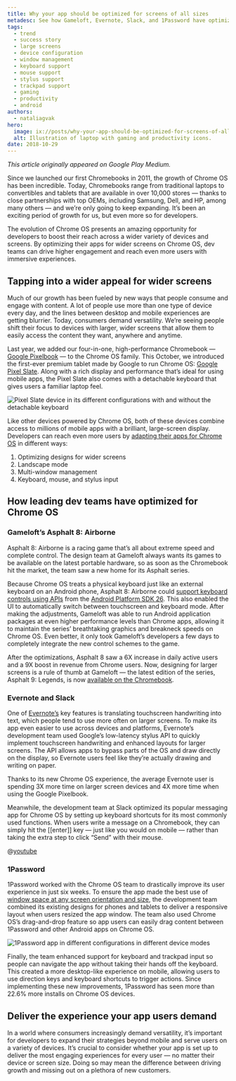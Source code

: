 ```yaml
---
title: Why your app should be optimized for screens of all sizes
metadesc: See how Gameloft, Evernote, Slack, and 1Password have optimized for Chrome OS.
tags:
  - trend
  - success story
  - large screens
  - device configuration
  - window management
  - keyboard support
  - mouse support
  - stylus support
  - trackpad support
  - gaming
  - productivity
  - android
authors:
  - nataliagvak
hero:
  image: ix://posts/why-your-app-should-be-optimized-for-screens-of-all-sizes/hero.png
  alt: Illustration of laptop with gaming and productivity icons.
date: 2018-10-29
---
```


_This article originally appeared on Google Play Medium._

Since we launched our first Chromebooks in 2011, the growth of Chrome OS has been incredible. Today, Chromebooks range from traditional laptops to convertibles and tablets that are available in over 10,000 stores — thanks to close partnerships with top OEMs, including Samsung, Dell, and HP, among many others — and we’re only going to keep expanding. It’s been an exciting period of growth for us, but even more so for developers.

The evolution of Chrome OS presents an amazing opportunity for developers to boost their reach across a wider variety of devices and screens. By optimizing their apps for wider screens on Chrome OS, dev teams can drive higher engagement and reach even more users with immersive experiences.

## Tapping into a wider appeal for wider screens

Much of our growth has been fueled by new ways that people consume and engage with content. A lot of people use more than one type of device every day, and the lines between desktop and mobile experiences are getting blurrier. Today, consumers demand versatility. We’re seeing people shift their focus to devices with larger, wider screens that allow them to easily access the content they want, anywhere and anytime.

Last year, we added our four-in-one, high-performance Chromebook — [Google Pixelbook](https://store.google.com/us/product/google_pixelbook) — to the Chrome OS family. This October, we introduced the first-ever premium tablet made by Google to run Chrome OS: [Google Pixel Slate](https://store.google.com/us/product/pixel_slate?hl=en-US). Along with a rich display and performance that’s ideal for using mobile apps, the Pixel Slate also comes with a detachable keyboard that gives users a familiar laptop feel.

![Pixel Slate device in its different configurations with and without the detachable keyboard](ix://posts/why-your-app-should-be-optimized-for-screens-of-all-sizes/pixel-slate.jpg)

Like other devices powered by Chrome OS, both of these devices combine access to millions of mobile apps with a brilliant, large-screen display. Developers can reach even more users by [adapting their apps for Chrome OS](/{{locale.code}}/android/optimizing) in different ways:

1. Optimizing designs for wider screens
2. Landscape mode
3. Multi-window management
4. Keyboard, mouse, and stylus input

## How leading dev teams have optimized for Chrome OS

### Gameloft’s Asphalt 8: Airborne

Asphalt 8: Airborne is a racing game that’s all about extreme speed and complete control. The design team at Gameloft always wants its games to be available on the latest portable hardware, so as soon as the Chromebook hit the market, the team saw a new home for its Asphalt series.

Because Chrome OS treats a physical keyboard just like an external keyboard on an Android phone, Asphalt 8: Airborne could [support keyboard controls using APIs](/{{locale.code}}/android/input-compatibility) from the [Android Platform SDK 26](https://developer.android.com/studio/releases/platform-tools). This also enabled the UI to automatically switch between touchscreen and keyboard mode. After making the adjustments, Gameloft was able to run Android application packages at even higher performance levels than Chrome apps, allowing it to maintain the series’ breathtaking graphics and breakneck speeds on Chrome OS. Even better, it only took Gameloft’s developers a few days to completely integrate the new control schemes to the game.

After the optimizations, Asphalt 8 saw a 6X increase in daily active users and a 9X boost in revenue from Chrome users. Now, designing for larger screens is a rule of thumb at Gameloft — the latest edition of the series, Asphalt 9: Legends, is now [available on the Chromebook](https://play.google.com/store/apps/details?id=com.gameloft.android.ANMP.GloftA9HM&hl=en_US).

### Evernote and Slack

One of [Evernote’s](/{{locale.code}}/stories/evernote) key features is translating touchscreen handwriting into text, which people tend to use more often on larger screens. To make its app even easier to use across devices and platforms, Evernote’s development team used Google’s low-latency stylus API to quickly implement touchscreen handwriting and enhanced layouts for larger screens. The API allows apps to bypass parts of the OS and draw directly on the display, so Evernote users feel like they’re actually drawing and writing on paper.

Thanks to its new Chrome OS experience, the average Evernote user is spending 3X more time on larger screen devices and 4X more time when using the Google Pixelbook.

Meanwhile, the development team at Slack optimized its popular messaging app for Chrome OS by setting up keyboard shortcuts for its most commonly used functions. When users write a message on a Chromebook, they can simply hit the [[enter]] key — just like you would on mobile — rather than taking the extra step to click “Send” with their mouse.

@[youtube](https://www.youtube.com/watch?v=YlQVNyTDI6Y)

### 1Password

1Password worked with the Chrome OS team to drastically improve its user experience in just six weeks. To ensure the app made the best use of [window space at any screen orientation and size](/{{locale.code}}/android/window-management), the development team combined its existing designs for phones and tablets to deliver a responsive layout when users resized the app window. The team also used Chrome OS’s drag-and-drop feature so app users can easily drag content between 1Password and other Android apps on Chrome OS.

![1Password app in different configurations in different device modes](ix://posts/why-your-app-should-be-optimized-for-screens-of-all-sizes/1password.jpg)

Finally, the team enhanced support for keyboard and trackpad input so people can navigate the app without taking their hands off the keyboard. This created a more desktop-like experience on mobile, allowing users to use direction keys and keyboard shortcuts to trigger actions. Since implementing these new improvements, 1Password has seen more than 22.6% more installs on Chrome OS devices.

## Deliver the experience your app users demand

In a world where consumers increasingly demand versatility, it’s important for developers to expand their strategies beyond mobile and serve users on a variety of devices. It’s crucial to consider whether your app is set up to deliver the most engaging experiences for every user — no matter their device or screen size. Doing so may mean the difference between driving growth and missing out on a plethora of new customers.
